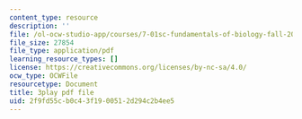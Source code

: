 ```yaml
---
content_type: resource
description: ''
file: /ol-ocw-studio-app/courses/7-01sc-fundamentals-of-biology-fall-2011/2f9fd55cb0c43f1900512d294c2b4ee5_uDXH6Uu0ghc.pdf
file_size: 27854
file_type: application/pdf
learning_resource_types: []
license: https://creativecommons.org/licenses/by-nc-sa/4.0/
ocw_type: OCWFile
resourcetype: Document
title: 3play pdf file
uid: 2f9fd55c-b0c4-3f19-0051-2d294c2b4ee5
---
```

